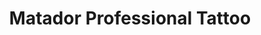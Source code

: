 ---
title: "Matador Professional Tattoo"
url: /freiburg-im-breisgau/matador-professional-tattoo/
shop: Tattoo
---